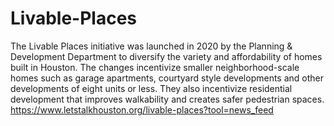 # Livable-Places
The Livable Places initiative was launched in 2020 by the Planning & Development Department to diversify the variety and affordability of homes built in Houston. The changes incentivize smaller neighborhood-scale homes such as garage apartments, courtyard style developments and other developments of eight units or less. They also incentivize residential development that improves walkability and creates safer pedestrian spaces.
https://www.letstalkhouston.org/livable-places?tool=news_feed
